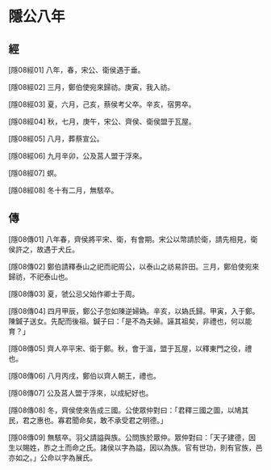 # 隱公八年

## 經 <a name="01Yin08Jing"></a>

<a name="01Yin08Jing01">[隱08經01]</a> 八年，春，宋公、衛侯遇于垂。

<a name="01Yin08Jing02">[隱08經02]</a> 三月，鄭伯使宛來歸祊。庚寅，我入祊。

<a name="01Yin08Jing03">[隱08經03]</a> 夏，六月，己亥，蔡侯考父卒。辛亥，宿男卒。

<a name="01Yin08Jing04">[隱08經04]</a> 秋，七月，庚午，宋公、齊侯、衛侯盟于瓦屋。

<a name="01Yin08Jing05">[隱08經05]</a> 八月，葬蔡宣公。

<a name="01Yin08Jing06">[隱08經06]</a> 九月辛卯，公及莒人盟于浮來。

<a name="01Yin08Jing07">[隱08經07]</a> 螟。

<a name="01Yin08Jing08">[隱08經08]</a> 冬十有二月，無駭卒。

## 傳 <a name="01Yin08Zhuan"></a>

<a name="01Yin08Zhuan01">[隱08傳01]</a> 八年春，齊侯將平宋、衛，有會期。宋公以幣請於衛，請先相見，衛侯許之，故遇于犬丘。

<a name="01Yin08Zhuan02">[隱08傳02]</a> 鄭伯請釋泰山之祀而祀周公，以泰山之祊易許田。三月，鄭伯使宛來歸祊，不祀泰山也。

<a name="01Yin08Zhuan03">[隱08傳03]</a> 夏，虢公忌父始作卿士于周。

<a name="01Yin08Zhuan04">[隱08傳04]</a> 四月甲辰，鄭公子忽如陳逆婦媯。辛亥，以媯氏歸。甲寅，入于鄭。陳鍼子送女。先配而後祖。鍼子曰：「是不為夫婦。誣其祖矣，非禮也，何以能育？」

<a name="01Yin08Zhuan05">[隱08傳05]</a> 齊人卒平宋、衛于鄭。秋，會于溫，盟于瓦屋，以釋東門之役，禮也。

<a name="01Yin08Zhuan06">[隱08傳06]</a> 八月丙戌，鄭伯以齊人朝王，禮也。

<a name="01Yin08Zhuan07">[隱08傳07]</a> 公及莒人盟于浮來，以成紀好也。

<a name="01Yin08Zhuan08">[隱08傳08]</a> 冬，齊侯使來告成三國。公使眾仲對曰：「君釋三國之圖，以鳩其民，君之惠也。寡君聞命矣，敢不承受君之明德。」

<a name="01Yin08Zhuan09">[隱08傳09]</a> 無駭卒。羽父請謚與族。公問族於眾仲。眾仲對曰：「天子建德，因生以賜姓，胙之土而命之氏。諸侯以字為謚，因以為族。官有世功，則有官族，邑亦如之。」公命以字為展氏。

